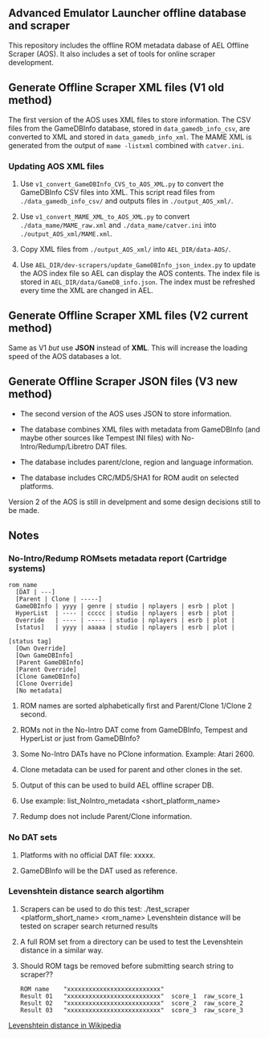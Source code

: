 ## Advanced Emulator Launcher offline database and scraper

This repository includes the offline ROM metadata dabase of AEL Offline Scraper (AOS). It also
includes a set of tools for online scraper development.

## Generate Offline Scraper XML files (V1 old method)

The first version of the AOS uses XML files to store information. The CSV files from
the GameDBInfo database, stored in `data_gamedb_info_csv`, are converted to XML and stored 
in `data_gamedb_info_xml`. The MAME XML is generated from the output of `mame -listxml`
combined with `catver.ini`.

### Updating AOS XML files

 1. Use `v1_convert_GameDBInfo_CVS_to_AOS_XML.py` to convert the GameDBInfo CSV files into XML.
    This script read files from `./data_gamedb_info_csv/` and outputs files in 
    `./output_AOS_xml/`.

 2. Use `v1_convert_MAME_XML_to_AOS_XML.py` to convert `./data_mame/MAME_raw.xml` and 
    `./data_mame/catver.ini` into `./output_AOS_xml/MAME.xml`.

 3. Copy XML files from `./output_AOS_xml/` into `AEL_DIR/data-AOS/`.

 3. Use `AEL_DIR/dev-scrapers/update_GameDBInfo_json_index.py` to update the AOS index file 
    so AEL can display the AOS contents. The index file is stored in
    `AEL_DIR/data/GameDB_info.json`. The index must be refreshed every time the XML are
    changed in AEL.

## Generate Offline Scraper XML files (V2 current method)

Same as V1 *but* use **JSON** instead of **XML**. This will increase the loading speed of the
AOS databases a lot.

## Generate Offline Scraper JSON files (V3 new method)

 * The second version of the AOS uses JSON to store information.

 * The database combines XML files with metadata from GameDBInfo (and maybe other
   sources like Tempest INI files) with No-Intro/Redump/Libretro DAT files.

 * The database includes parent/clone, region and language information.

 * The database includes CRC/MD5/SHA1 for ROM audit on selected platforms.

Version 2 of the AOS is still in develpment and some design decisions still to be made.

## Notes

### No-Intro/Redump ROMsets metadata report (Cartridge systems)

```
rom_name
  [DAT | ---]
  [Parent | Clone | -----]
  GameDBInfo | yyyy | genre | studio | nplayers | esrb | plot |
  HyperList  | ---- | ccccc | studio | nplayers | esrb | plot |
  Override   | ---- | ----- | studio | nplayers | esrb | plot |
  [status]   | yyyy | aaaaa | studio | nplayers | esrb | plot |

[status tag]
  [Own Override]
  [Own GameDBInfo]
  [Parent GameDBInfo]
  [Parent Override]
  [Clone GameDBInfo]
  [Clone Override]
  [No metadata]
```

 1. ROM names are sorted alphabetically first and Parent/Clone 1/Clone 2 second.

 2. ROMs not in the No-Intro DAT come from GameDBInfo, Tempest and HyperList 
    or just from GameDBInfo?

 3. Some No-Intro DATs have no PClone information. Example: Atari 2600.

 4. Clone metadata can be used for parent and other clones in the set.

 5. Output of this can be used to build AEL offline scraper DB.

 6. Use example: list_NoIntro_metadata <short_platform_name>

 7. Redump does not include Parent/Clone information.

### No DAT sets

 1. Platforms with no official DAT file: xxxxx.

 2. GameDBInfo will be the DAT used as reference.

### Levenshtein distance search algortihm

 1. Scrapers can be used to do this test: ./test_scraper <platform_short_name> <rom_name>
    Levenshtein distance will be tested on scraper search returned results

 2. A full ROM set from a directory can be used to test the Levenshtein distance in a similar way.

 3. Should ROM tags be removed before submitting search string to scraper??

    ```
    ROM name    "xxxxxxxxxxxxxxxxxxxxxxxxxx"
    Result 01   "xxxxxxxxxxxxxxxxxxxxxxxxxx"  score_1  raw_score_1
    Result 02   "xxxxxxxxxxxxxxxxxxxxxxxxxx"  score_2  raw_score_2
    Result 03   "xxxxxxxxxxxxxxxxxxxxxxxxxx"  score_3  raw_score_3
    ```

[Levenshtein distance in Wikipedia](https://en.wikipedia.org/wiki/Levenshtein_distance)
